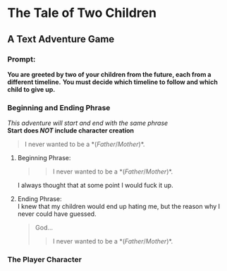 # The Tale of Two Children
## A Text Adventure Game

### Prompt:
**You are greeted by two of your children from the future, each from a different timeline.**
**You must decide which timeline to follow and which child to give up.**

### Beginning and Ending Phrase
*This adventure will start and end with the same phrase*  
**Start does *NOT* include character creation**
> I never wanted to be a \*(*Father*/*Mother*)\*.
1. Beginning Phrase:  
    >> I never wanted to be a \*(*Father*/*Mother*)\*.

    I always thought that at some point I would fuck it up.
1. Ending Phrase:  
    I knew that my children would end up hating me, but the reason why I never could have guessed.
    > God…
    >> I never wanted to be a \*(*Father*/*Mother*)\*.

### The Player Character